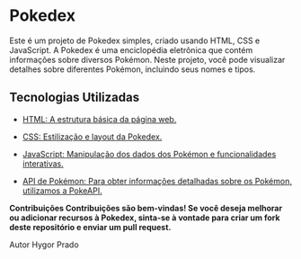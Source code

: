 # Pokedex

Este é um projeto de Pokedex simples, criado usando HTML, CSS e JavaScript. A Pokedex é uma enciclopédia eletrônica que contém informações sobre diversos Pokémon. Neste projeto, você pode visualizar detalhes sobre diferentes Pokémon, incluindo seus nomes e tipos.

## Tecnologias Utilizadas

- [HTML: A estrutura básica da página web.](https://developer.mozilla.org/pt-BR/docs/Web/HTML)

- [CSS: Estilização e layout da Pokedex.](https://developer.mozilla.org/pt-BR/docs/Web/CSS)

- [JavaScript: Manipulação dos dados dos Pokémon e funcionalidades interativas.](https://developer.mozilla.org/pt-BR/docs/Web/JavaScript)

- [API de Pokémon: Para obter informações detalhadas sobre os Pokémon, utilizamos a PokeAPI.](https://pokeapi.co/)

**Contribuições
Contribuições são bem-vindas! Se você deseja melhorar ou adicionar recursos à Pokedex, sinta-se à vontade para criar um fork deste repositório e enviar um pull request.**

Autor
Hygor Prado
